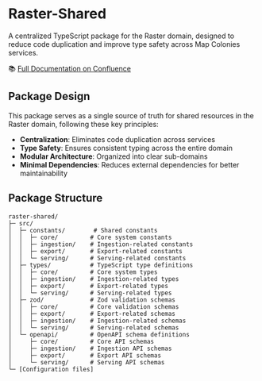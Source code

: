# Raster-Shared

A centralized TypeScript package for the Raster domain, designed to reduce code duplication and improve type safety across Map Colonies services.

📚 [Full Documentation on Confluence](https://mapcolonies.atlassian.net/wiki/spaces/MAPConflicResolution/pages/2454781971/Raster+Shared)

## Package Design

This package serves as a single source of truth for shared resources in the Raster domain, following these key principles:
- **Centralization**: Eliminates code duplication across services
- **Type Safety**: Ensures consistent typing across the entire domain
- **Modular Architecture**: Organized into clear sub-domains
- **Minimal Dependencies**: Reduces external dependencies for better maintainability

## Package Structure

```
raster-shared/
├─ src/
│  ├─ constants/        # Shared constants
│  │  ├─ core/         # Core system constants
│  │  ├─ ingestion/    # Ingestion-related constants
│  │  ├─ export/       # Export-related constants
│  │  └─ serving/      # Serving-related constants
│  ├─ types/           # TypeScript type definitions
│  │  ├─ core/         # Core system types
│  │  ├─ ingestion/    # Ingestion-related types
│  │  ├─ export/       # Export-related types
│  │  └─ serving/      # Serving-related types
│  ├─ zod/             # Zod validation schemas
│  │  ├─ core/         # Core validation schemas
│  │  ├─ export/       # Export-related schemas
│  │  ├─ ingestion/    # Ingestion-related schemas
│  │  └─ serving/      # Serving-related schemas
│  └─ openapi/         # OpenAPI schema definitions
│     ├─ core/         # Core API schemas
│     ├─ ingestion/    # Ingestion API schemas
│     ├─ export/       # Export API schemas
│     └─ serving/      # Serving API schemas
└─ [Configuration files]
```